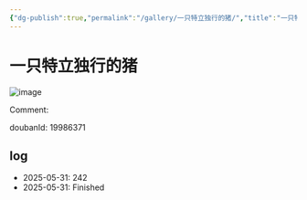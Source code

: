 ```yaml
---
{"dg-publish":true,"permalink":"/gallery/一只特立独行的猪/","title":"一只特立独行的猪","created":"2025-06-16T14:31:17.361+08:00"}
---
```



# 一只特立独行的猪

![image](https://hiraeth-picbed.oss-cn-beijing.aliyuncs.com/20250531154851.webp)

Comment: 



doubanId: 19986371

## log

- 2025-05-31: 242
- 2025-05-31: Finished

